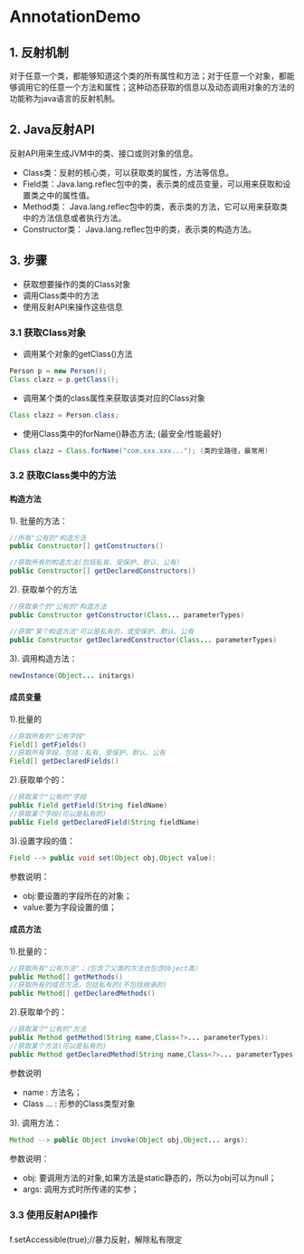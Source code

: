 # AnnotationDemo
## 1. 反射机制

对于任意一个类，都能够知道这个类的所有属性和方法；对于任意一个对象，都能够调用它的任意一个方法和属性；这种动态获取的信息以及动态调用对象的方法的功能称为java语言的反射机制。

## 2. Java反射API

反射API用来生成JVM中的类、接口或则对象的信息。 
- Class类：反射的核心类，可以获取类的属性，方法等信息。 
- Field类：Java.lang.reflec包中的类，表示类的成员变量，可以用来获取和设置类之中的属性值。 
- Method类： Java.lang.reflec包中的类，表示类的方法，它可以用来获取类中的方法信息或者执行方法。 
- Constructor类： Java.lang.reflec包中的类，表示类的构造方法。


## 3. 步骤

- 获取想要操作的类的Class对象
- 调用Class类中的方法
- 使用反射API来操作这些信息

### 3.1 获取Class对象

- 调用某个对象的getClass()方法
``` java
Person p = new Person();
Class clazz = p.getClass();
```
- 调用某个类的class属性来获取该类对应的Class对象
``` java
Class clazz = Person.class;
```
- 使用Class类中的forName()静态方法; (最安全/性能最好)
``` java 
Class clazz = Class.forName("com.xxx.xxx..."); (类的全路径，最常用)
```
### 3.2 获取Class类中的方法

#### 构造方法

1). 批量的方法： 	
``` java 
//所有"公有的"构造方法
public Constructor[] getConstructors()

//获取所有的构造方法(包括私有、受保护、默认、公有)
public Constructor[] getDeclaredConstructors()
```

2). 获取单个的方法
``` java
//获取单个的"公有的"构造方法
public Constructor getConstructor(Class... parameterTypes)

//获取"某个构造方法"可以是私有的，或受保护、默认、公有
public Constructor getDeclaredConstructor(Class... parameterTypes)
```

3). 调用构造方法：
``` java
newInstance(Object... initargs)
```
#### 成员变量

1).批量的
``` java
//获取所有的"公有字段"
Field[] getFields()
//获取所有字段，包括：私有、受保护、默认、公有
Field[] getDeclaredFields()
```

2).获取单个的：
``` java
//获取某个"公有的"字段
public Field getField(String fieldName)
//获取某个字段(可以是私有的)
public Field getDeclaredField(String fieldName)
```

3).设置字段的值：
``` java
Field --> public void set(Object obj,Object value):
```
参数说明：
- obj:要设置的字段所在的对象；
- value:要为字段设置的值；

#### 成员方法

1).批量的：
``` java
//获取所有"公有方法"；（包含了父类的方法也包含Object类）
public Method[] getMethods()
//获取所有的成员方法，包括私有的(不包括继承的)
public Method[] getDeclaredMethods()
 ```

2).获取单个的：
 ``` java
 //获取某个"公有的"方法
public Method getMethod(String name,Class<?>... parameterTypes):
//获取某个方法(可以是私有的)
public Method getDeclaredMethod(String name,Class<?>... parameterTypes)
 ```
参数说明
- name : 方法名；
- Class ... : 形参的Class类型对象

3). 调用方法：
 ``` java
Method --> public Object invoke(Object obj,Object... args):
```
参数说明：
- obj: 要调用方法的对象,如果方法是static静态的，所以为obj可以为null；
- args: 调用方式时所传递的实参；

### 3.3 使用反射API操作



###

f.setAccessible(true);//暴力反射，解除私有限定
